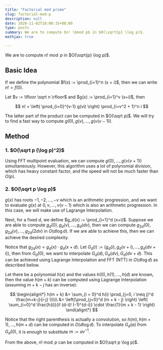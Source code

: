 ```yaml
---
title: "Factorial mod prime"
slug: factorial-mod-p
description: null
date: 2020-11-02T18:00:15+08:00
type: posts
summary: We are to compute $n! \bmod p$ in $O(\sqrt{p} \log p)$.
mathjax: true

---
```



We are to compute $n! \bmod p$ in $O(\sqrt{p} \log p)$.

## Basic Idea

If we define the polynomial $f(x) := \prod_{i=1}^n (x + i)$, then we can write $n! = f(0)$.

Let $v := \lfloor \sqrt n \rfloor$ and $g(x) := \prod_{i=1}^v (x+i)$, then

$$ n! = \left( \prod_{i=0}^{v-1} g(vi) \right) \prod_{i=v^2 + 1}^n i $$

The latter part of the product can be computed in $O(\sqrt p)$. We will try to find a fast way to compute
$g(0), g(v), \dots, g(v(v-1))$.

## Method

### 1. $O(\sqrt p (\log p)^2)$

Using FFT multipoint evaluation, we can compute $g(0), \dots, g(v(v+1))$ simultaneously. However, this algorithm uses a lot of polynomial division, which has heavy constant factor, and the speed will not be much faster than $O(p)$.

### 2. $O(\sqrt p \log p)$

$g(x)$ has roots $-1, -2, \dots, -v$ which is an arithmetic progression, and we want to evaluate $g(x)$ at $0, v, \dots, v(v-1)$ which is also an arithmetic progression. In this case, we will make use of Lagrange Interpolation.

Next, for a fixed $d$, we define $g_d(x) := \prod_{i=1}^d (x+i)$. Suppose we are able to compute $g_d(0), g_d(v), \dots, g_d(dv)$, then we can compute $g_{2d}(0), g_{2d}(v), \dots, g_{2d}(2dv)$ in $O(d \log d)$. If we are able to achieve this, then we can achieve the desired complexity.

Notice that $g_{2d}(x) = g_d(x) \cdot g_d(x + d)$. Let $G_d(i) := (g_d(i), g_d(v+i), \dots, g_d(dv + i))$, then from $G_d(0)$, we want to interpolate $G_d(d), G_d(dv), G_d(dv + d)$. This can be achieved using Lagrange Interpolation and FFT (NTT) in $O(d \log d)$ as described below.

Let there be a polynomial $h(x)$ and the values $h(0), h(1), \dots, h(d)$ are known, then the value $h(m + k)$ can be computed using Lagrange Interpolation (assuming $m + k - j$ has an inverse):

$$
\begin{align\*}
h(m + k) &= \sum_{i = 0}^d h(i) \prod_{j=0, i \neq j}^d \frac{m+k-j}{i-j} \\\\\\
         &= \left(\prod_{j=0}^d (m + k - j) \right) \left( \sum_{i=0}^d \frac{h(i)}{i! (d-i)! (-1)^{d-i}} \cdot \frac{1}{m + k - 1} \right)
\end{align\*}
$$

Notice that the right parenthesis is actually a convolution, so $h(m), h(m+1), \dots, h(m+d)$ can be computed in $O(d \log d)$. To interpolate $G_d(a)$ from $G_d(0)$, it is enough to substitute $m := av^{-1}$.

From the above, $n! \bmod p$ can be computed in $O(\sqrt p \log p)$.
